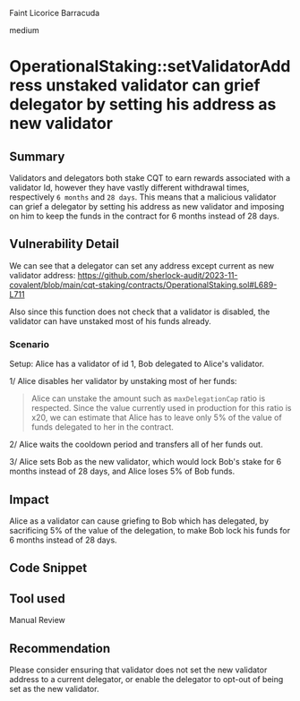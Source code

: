 Faint Licorice Barracuda

medium

# OperationalStaking::setValidatorAddress unstaked validator can grief delegator by setting his address as new validator

## Summary
Validators and delegators both stake CQT to earn rewards associated with a validator Id, however they have vastly different withdrawal times, respectively `6 months` and `28 days`. This means that a malicious validator can grief a delegator by setting his address as new validator and imposing on him to keep the funds in the contract for 6 months instead of 28 days.

## Vulnerability Detail
We can see that a delegator can set any address except current as new validator address:
https://github.com/sherlock-audit/2023-11-covalent/blob/main/cqt-staking/contracts/OperationalStaking.sol#L689-L711 

Also since this function does not check that a validator is disabled, the validator can have unstaked most of his funds already.

### Scenario

Setup:
Alice has a validator of id 1, Bob delegated to Alice's validator.

1/ Alice disables her validator by unstaking most of her funds:
> Alice can unstake the amount such as `maxDelegationCap` ratio is respected. Since the value currently used in production for this ratio is x20, we can estimate that Alice has to leave only 5% of the value of funds delegated to her in the contract.

2/ Alice waits the cooldown period and transfers all of her funds out.

3/ Alice sets Bob as the new validator, which would lock Bob's stake for 6 months instead of 28 days, and Alice loses 5% of Bob funds.

## Impact
Alice as a validator can cause griefing to Bob which has delegated, by sacrificing 5% of the value of the delegation, to make Bob lock his funds for 6 months instead of 28 days.

## Code Snippet

## Tool used

Manual Review

## Recommendation
Please consider ensuring that validator does not set the new validator address to a current delegator, or enable the delegator to opt-out of being set as the new validator.